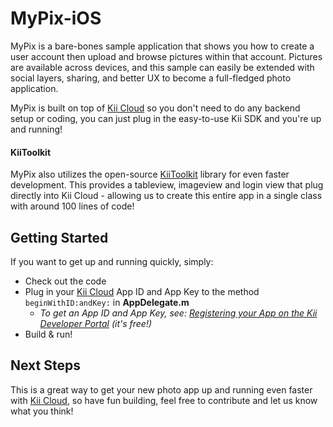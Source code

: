 MyPix-iOS
=========

MyPix is a bare-bones sample application that shows you how to create a user account then upload and browse pictures within that account. Pictures are available across devices, and this sample can easily be extended with social layers, sharing, and better UX to become a full-fledged photo application.

MyPix is built on top of [Kii Cloud](http://developer.kii.com) so you don't need to do any backend setup or coding, you can just plug in the easy-to-use Kii SDK and you're up and running!

#### KiiToolkit
MyPix also utilizes the open-source [KiiToolkit](https://github.com/KiiPlatform/KiiToolkit-iOS) library for even faster development. This provides a tableview, imageview and login view that plug directly into Kii Cloud - allowing us to create this entire app in a single class with around 100 lines of code!

## Getting Started
If you want to get up and running quickly, simply:

* Check out the code
* Plug in your [Kii Cloud](http://developer.kii.com) App ID and App Key to the method `beginWithID:andKey:` in **AppDelegate.m**
  * _To get an App ID and App Key, see: [Registering your App on the Kii Developer Portal](http://documentation.kii.com/en/starts/ios/) (it's free!)_
* Build & run!

## Next Steps

This is a great way to get your new photo app up and running even faster with [Kii Cloud](http://developer.kii.com), so have fun building, feel free to contribute and let us know what you think!
